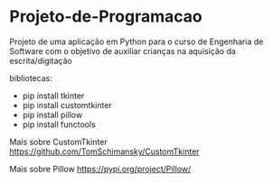# Projeto-de-Programacao
Projeto de uma aplicação em Python para o curso de Engenharia de Software com o objetivo de auxiliar crianças na aquisição da escrita/digitação

bibliotecas:
- pip install tkinter
- pip install customtkinter
- pip install pillow
- pip install functools

Mais sobre CustomTkinter
https://github.com/TomSchimansky/CustomTkinter

Mais sobre Pillow
https://pypi.org/project/Pillow/